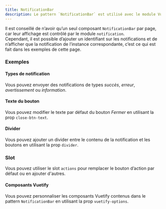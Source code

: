 ```yaml
---
title: NotificationBar
description: Le pattern `NotificationBar` est utilisé avec le module Vuex `notification` pour afficher des notifications à l’utilisateur.
---
```


<doc-tabs>

<doc-tab-item label="Utilisation">

<doc-example file="notification-bar/usage"></doc-example>

<doc-alert type="info">

Il est conseillé de n’avoir qu’un seul composant `NotificationBar` par page, car leur affichage est contrôlé par le module `notification`.<br>
Cependant, il est possible d’ajouter un identifiant sur les notifications et de n’afficher que la notification de l’instance correspondante, c’est ce qui est fait dans les exemples de cette page.

</doc-alert>

### Exemples

#### Types de notification

Vous pouvez envoyer des notifications de types *succès*, *erreur*, *avertissement* ou *information*.

<doc-example file="notification-bar/types"></doc-example>

</doc-tab-item>

<doc-tab-item label="API">
<doc-api name="notification-bar"></doc-api>
</doc-tab-item>

<doc-tab-item label="Personnalisation">

#### Texte du bouton

Vous pouvez modifier le texte par défaut du bouton *Fermer* en utilisant la prop `close-btn-text`.

<doc-example file="notification-bar/label"></doc-example>

#### Divider

Vous pouvez ajouter un divider entre le contenu de la notification et les boutons en utilisant la prop `divider`.

<doc-example file="notification-bar/divider"></doc-example>

### Slot

Vous pouvez utiliser le slot `actions` pour remplacer le bouton d’action par défaut ou en ajouter d'autres.

<doc-example file="notification-bar/slot"></doc-example>

#### Composants Vuetify

Vous pouvez personnaliser les composants Vuetify contenus dans le pattern `NotificationBar` en utilisant la prop `vuetify-options`.

<doc-example file="notification-bar/options"></doc-example>

</doc-tab-item>

</doc-tabs>
